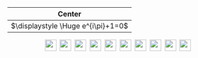 | Center |
|:------:|
| $\displaystyle \Huge e^{i\pi}+1=0$ |

<p align="center">
  <img src="https://cdn.jsdelivr.net/gh/devicons/devicon/icons/r/r-original.svg" height="26" />&nbsp;
  <img src="https://cdn.jsdelivr.net/gh/devicons/devicon/icons/python/python-original.svg" height="26" />&nbsp;
  <img src="https://cdn.jsdelivr.net/gh/devicons/devicon/icons/postgresql/postgresql-original.svg" height="26" />&nbsp;
  <img src="https://cdn.jsdelivr.net/gh/devicons/devicon/icons/mongodb/mongodb-original.svg" height="26" />&nbsp;
  <img src="https://cdn.jsdelivr.net/gh/devicons/devicon/icons/docker/docker-original.svg" height="26" />&nbsp;
  <img src="https://cdn.jsdelivr.net/gh/devicons/devicon/icons/githubactions/githubactions-original.svg" height="26" />&nbsp;
  <img src="https://cdn.jsdelivr.net/gh/devicons/devicon/icons/javascript/javascript-original.svg" height="26" />&nbsp;
  <img src="https://cdn.jsdelivr.net/gh/devicons/devicon/icons/html5/html5-original.svg" height="26" />&nbsp;
  <img src="https://cdn.jsdelivr.net/gh/devicons/devicon/icons/css3/css3-original.svg" height="26" />&nbsp;
  <img src="https://skillicons.dev/icons?i=linux,bash" height="26" />&nbsp;
</p>
